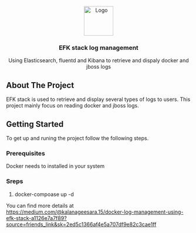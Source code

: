 <!-- PROJECT LOGO -->
<br />
<p align="center">
  <a href="https://github.com/github_username/repo_name">
    <img src="images/logo.png" alt="Logo" width="80" height="80">
  </a>

  <h3 align="center">EFK stack log management</h3>

  <p align="center">
    Using Elasticsearch, fluentd and Kibana to retrieve and dispaly docker and jboss logs
  </p>
</p>



<!-- ABOUT THE PROJECT -->
## About The Project

EFK stack is used to retrieve and display several types of logs to users. This project mainly focus on reading docker and jboss logs.

<!-- GETTING STARTED -->
## Getting Started

To get up and runing the project follow the following steps.

### Prerequisites

Docker needs to installed in your system

### Sreps

1. docker-compoase up -d
   

<!-- More Info -->
You can find more details at https://medium.com/@kalanageesara.15/docker-log-management-using-efk-stack-a1126e7a7f89?source=friends_link&sk=2ed5c1366af4e5a707df9e82c3cae1ff
